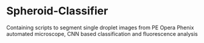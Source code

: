 # Spheroid-Classifier
Containing scripts to segment single droplet images from PE Opera Phenix automated microscope, CNN based classification and fluorescence analysis
